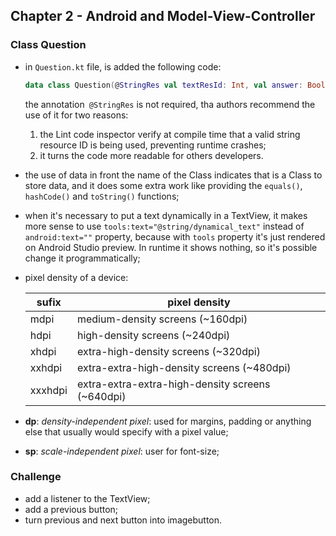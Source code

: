 ## Chapter 2 - Android and Model-View-Controller

### Class Question
- in `Question.kt` file, is added the following code:
    ```kotlin
    data class Question(@StringRes val textResId: Int, val answer: Boolean)
    ```
    the annotation` @StringRes` is not required, tha authors recommend the use of it for two reasons:
    1. the Lint code inspector verify at compile time that a valid string resource ID is being used, preventing runtime crashes;
    2. it turns the code more readable for others developers.
- the use of data in front the name of the Class indicates that is a Class to store data, and it does some extra work like providing the `equals()`, `hashCode()` and `toString()` functions;
- when it's necessary to put a text dynamically in a TextView, it makes more sense to use `tools:text="@string/dynamical_text"` instead of `android:text=""` property, because with `tools` property it's just rendered on Android Studio preview. In runtime it shows nothing, so it's possible change it programmatically;
- pixel density of a device:

    | sufix      |  pixel density  |
    | ---------- | ------------------- |
    |  mdpi      |  medium-density screens (~160dpi) |
    |  hdpi      |  high-density screens (~240dpi) |
    |  xhdpi     |  extra-high-density screens (~320dpi) |
    |  xxhdpi    |  extra-extra-high-density screens (~480dpi) |
    |  xxxhdpi   |  extra-extra-extra-high-density screens (~640dpi) |

- **dp**: *density-independent pixel*: used for margins, padding or anything else that usually would specify with a pixel value;
- **sp**: *scale-independent pixel*: user for font-size;

### Challenge
- add a listener to the TextView;
- add a previous button;
- turn previous and next button into imagebutton. 